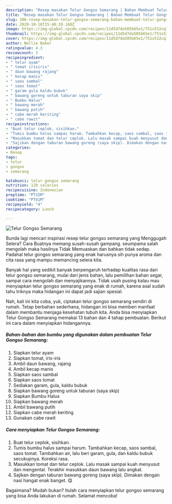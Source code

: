 ```yaml
---
description: "Resep masakan Telur Gongso Semarang | Bahan Membuat Telur Gongso Semarang Yang Menggugah Selera"
title: "Resep masakan Telur Gongso Semarang | Bahan Membuat Telur Gongso Semarang Yang Menggugah Selera"
slug: 306-resep-masakan-telur-gongso-semarang-bahan-membuat-telur-gongso-semarang-yang-menggugah-selera
date: 2020-10-16T15:48:19.168Z
image: https://img-global.cpcdn.com/recipes/11d5d7da505b65e1/751x532cq70/telur-gongso-semarang-foto-resep-utama.jpg
thumbnail: https://img-global.cpcdn.com/recipes/11d5d7da505b65e1/751x532cq70/telur-gongso-semarang-foto-resep-utama.jpg
cover: https://img-global.cpcdn.com/recipes/11d5d7da505b65e1/751x532cq70/telur-gongso-semarang-foto-resep-utama.jpg
author: Nellie Baker
ratingvalue: 4.3
reviewcount: 3
recipeingredient:
- " telur ayam"
- " tomat irisiris"
- " daun bawang rajang"
- " kecap manis"
- " saos sambal"
- " saos tomat"
- " garam gula kaldu bubuk"
- " bawang goreng untuk taburan saya skip"
- " Bumbu Halus"
- " bawang merah"
- " bawang putih"
- " cabe merah keriting"
- " cabe rawit"
recipeinstructions:
- "Buat telur ceplok, sisihkan."
- "Tumis bumbu halus sampai harum. Tambahkan kecap, saos sambal, saos tomat. Tambahkan air, lalu beri garam, gula, dan kaldu bubuk secukupnya. Koreksi rasa."
- "Masukkan tomat dan telur ceplok. Lalu masak sampai kuah menyusut dan mengental. Terakhir masukkan daun bawang lalu angkat."
- "Sajikan dengan taburan bawang goreng (saya skip). Dimakan dengan nasi hangat enak banget. 😋"
categories:
- Resep
tags:
- telur
- gongso
- semarang

katakunci: telur gongso semarang 
nutrition: 128 calories
recipecuisine: Indonesian
preptime: "PT15M"
cooktime: "PT41M"
recipeyield: "4"
recipecategory: Lunch

---
```



![Telur Gongso Semarang](https://img-global.cpcdn.com/recipes/11d5d7da505b65e1/751x532cq70/telur-gongso-semarang-foto-resep-utama.jpg)

Bunda lagi mencari inspirasi resep telur gongso semarang yang Menggugah Selera? Cara Buatnya memang susah-susah gampang. seumpama salah mengolah maka hasilnya Tidak Memuaskan dan bahkan tidak sedap. Padahal telur gongso semarang yang enak harusnya sih punya aroma dan cita rasa yang mampu memancing selera kita.

Banyak hal yang sedikit banyak berpengaruh terhadap kualitas rasa dari telur gongso semarang, mulai dari jenis bahan, lalu pemilihan bahan segar, sampai cara mengolah dan menyajikannya. Tidak usah pusing kalau mau menyiapkan telur gongso semarang yang enak di rumah, karena asal sudah tahu triknya maka hidangan ini dapat jadi sajian spesial.




Nah, kali ini kita coba, yuk, ciptakan telur gongso semarang sendiri di rumah. Tetap berbahan sederhana, hidangan ini bisa memberi manfaat dalam membantu menjaga kesehatan tubuh kita. Anda bisa menyiapkan Telur Gongso Semarang memakai 13 bahan dan 4 tahap pembuatan. Berikut ini cara dalam menyiapkan hidangannya.

<!--inarticleads1-->

##### Bahan-bahan dan bumbu yang digunakan dalam pembuatan Telur Gongso Semarang:

1. Siapkan  telur ayam
1. Siapkan  tomat, iris-iris
1. Ambil  daun bawang, rajang
1. Ambil  kecap manis
1. Siapkan  saos sambal
1. Siapkan  saos tomat
1. Sediakan  garam, gula, kaldu bubuk
1. Siapkan  bawang goreng untuk taburan (saya skip)
1. Siapkan  Bumbu Halus
1. Siapkan  bawang merah
1. Ambil  bawang putih
1. Siapkan  cabe merah keriting
1. Gunakan  cabe rawit




<!--inarticleads2-->

##### Cara menyiapkan Telur Gongso Semarang:

1. Buat telur ceplok, sisihkan.
1. Tumis bumbu halus sampai harum. Tambahkan kecap, saos sambal, saos tomat. Tambahkan air, lalu beri garam, gula, dan kaldu bubuk secukupnya. Koreksi rasa.
1. Masukkan tomat dan telur ceplok. Lalu masak sampai kuah menyusut dan mengental. Terakhir masukkan daun bawang lalu angkat.
1. Sajikan dengan taburan bawang goreng (saya skip). Dimakan dengan nasi hangat enak banget. 😋




Bagaimana? Mudah bukan? Itulah cara menyiapkan telur gongso semarang yang bisa Anda lakukan di rumah. Selamat mencoba!
